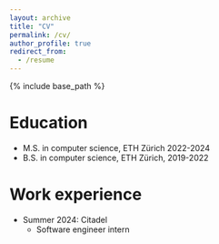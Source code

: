```yaml
---
layout: archive
title: "CV"
permalink: /cv/
author_profile: true
redirect_from:
  - /resume
---
```


{% include base_path %}

Education
======
* M.S. in computer science, ETH Zürich 2022-2024
* B.S. in computer science, ETH Zürich, 2019-2022

Work experience
======
* Summer 2024: Citadel
  * Software engineer intern
